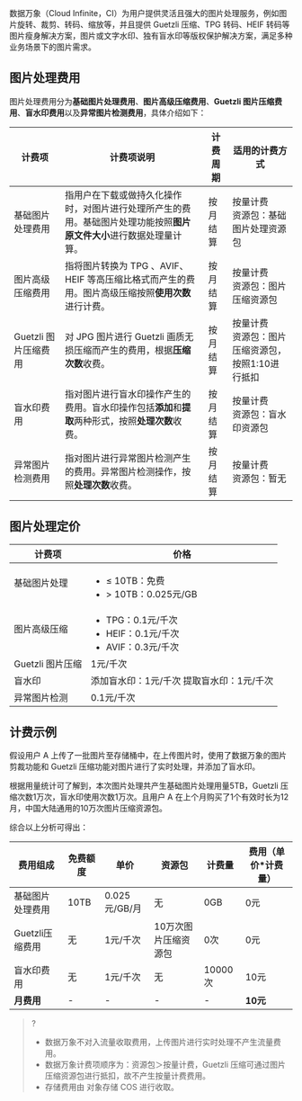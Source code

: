数据万象（Cloud Infinite，CI）为用户提供灵活且强大的图片处理服务，例如图片旋转、裁剪、转码、缩放等，并且提供 Guetzli 压缩、TPG 转码、HEIF 转码等图片瘦身解决方案，图片或文字水印、独有盲水印等版权保护解决方案，满足多种业务场景下的图片需求。



## 图片处理费用

图片处理费用分为**基础图片处理费用**、**图片高级压缩费用**、**Guetzli 图片压缩费用**、**盲水印费用**以及**异常图片检测费用**，具体介绍如下：

| 计费项               | 计费项说明                                                   | 计费周期 | 适用的计费方式                                         |
| -------------------- | ------------------------------------------------------------ | -------- | ------------------------------------------------------ |
| 基础图片处理费用     | 指用户在下载或做持久化操作时，对图片进行处理所产生的费用。基础图片处理功能按照**图片原文件大小**进行数据处理量计算。 | 按月结算 | 按量计费<br />资源包：基础图片处理资源包               |
| 图片高级压缩费用     | 指将图片转换为 TPG 、AVIF、 HEIF 等高压缩比格式而产生的费用。图片高级压缩按照**使用次数**进行计费。 | 按月结算 | 按量计费<br />资源包：图片压缩资源包                   |
| Guetzli 图片压缩费用 | 对 JPG 图片进行 Guetzli 画质无损压缩而产生的费用，根据**压缩次数**收费。 | 按月结算 | 按量计费<br />资源包：图片压缩资源包，按照1:10进行抵扣 |
| 盲水印费用           | 指对图片进行盲水印操作产生的费用。盲水印操作包括**添加**和**提取**两种形式，按照**处理次数**收费。 | 按月结算 | 按量计费<br />资源包：盲水印资源包                     |
| 异常图片检测费用           | 指对图片进行异常图片检测产生的费用。异常图片检测操作，按照**处理次数**收费。 | 按月结算 | 按量计费<br />资源包：暂无                     |



## 图片处理定价

<table>
<thead>
<tr>
<th>计费项</th>
<th>价格</th>
</tr>
</thead>
<tbody><tr>
<td>基础图片处理</td>
<td>
<ul style="margin-bottom:0px">
<li>≤ 10TB：免费</li>
<li>> 10TB：0.025元/GB</li>
</ul>
</td>
</tr>
<tr>
<td>图片高级压缩</td>
<td>
<ul style="margin-bottom:0px">
<li>TPG：0.1元/千次</li>
<li>HEIF：0.1元/千次</li>
<li>AVIF：0.3元/千次</li>
</ul>
</td>
</tr>
<tr>
<td>Guetzli 图片压缩</td>
<td>1元/千次</td>
</tr>
<tr>
<td>盲水印</td>
<td>添加盲水印：1元/千次  提取盲水印：1元/千次</td>
</tr>
<tr>
<td>异常图片检测</td>
<td>0.1元/千次</td>
</tr>
</tbody></table>



## 计费示例

假设用户 A 上传了一批图片至存储桶中，在上传图片时，使用了数据万象的图片剪裁功能和 Guetzli 压缩功能对图片进行了实时处理，并添加了盲水印。

根据用量统计可了解到，本次图片处理共产生基础图片处理用量5TB，Guetzli 压缩次数1万次，盲水印使用次数1万次。且用户 A 在上个月购买了1个有效时长为12月，中国大陆通用的10万次图片压缩资源包。

综合以上分析可得出：

| 费用组成         | 免费额度 | 单价          | 资源包               | 计费量  | 费用（单价*计费量） |
| ---------------- | -------- | ------------- | -------------------- | ------- | ------------------- |
| 基础图片处理费用 | 10TB     | 0.025元/GB/月 | 无                   | 0GB     | 0元                 |
| Guetzli压缩费用  | 无       | 1元/千次      | 10万次图片压缩资源包 | 0次     | 0元                 |
| 盲水印费用       | 无       | 1元/千次      | 无                   | 10000次 | 10元                |
| **月费用**       | -        |     -          |          -            |    -     | **10元**            |

>?
> - 数据万象不对入流量收取费用，上传图片进行实时处理不产生流量费用。
> - 数据万象计费项顺序为：资源包＞按量计费，Guetzli 压缩可通过图片压缩资源包进行抵扣，故不产生按量计费费用。
> - 存储费用由 对象存储 COS 进行收取。
